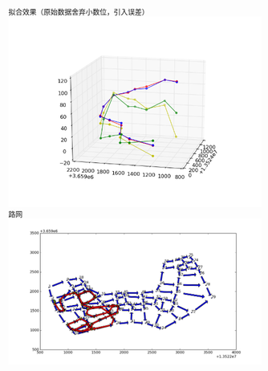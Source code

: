 拟合效果（原始数据舍弃小数位，引入误差）
![Alt Text](https://github.com/lovewin99/pyspace/blob/master/matchview.png)
路网
![Alt Text](https://github.com/lovewin99/pyspace/blob/master/pathview.png)
